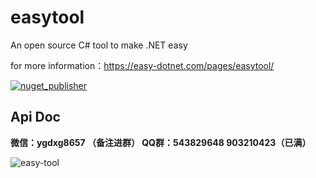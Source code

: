 # easytool
An open source C# tool to make .NET easy

for more information：https://easy-dotnet.com/pages/easytool/

[![nuget_publisher](https://github.com/786744873/easytool/actions/workflows/nuget_publisher.yml/badge.svg?branch=main)](https://github.com/786744873/easytool/actions/workflows/nuget_publisher.yml)

## Api Doc

**微信：ygdxg8657 （备注进群） QQ群：543829648  903210423（已满）** 

![easy-tool](https://raw.githubusercontent.com/786744873/easy-dotnet/main/files/img/easytool.png)